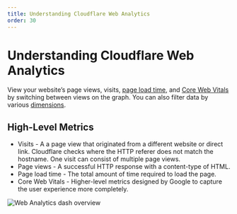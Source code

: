 ```yaml
---
title: Understanding Cloudflare Web Analytics
order: 30
---
```


# Understanding Cloudflare Web Analytics

View your website’s page views, visits, [page load time](/web-analytics/understanding-web-analytics/page-load-time-summary/), and [Core Web Vitals](/web-analytics/understanding-web-analytics/core-web-vitals/) by switching between views on the graph. You can also filter data by various [dimensions](/web-analytics/understanding-web-analytics/dimensions/).

## High-Level Metrics

<ul>
<li>Visits - A a page view that originated from a different website or direct link. Cloudflare checks where the HTTP referer does not match the hostname. One visit can consist of multiple page views.
</li>
<li>Page views - A successful HTTP response with a content-type of HTML.</li>
<li>Page load time - The total amount of time required to load the page.</li>
<li>Core Web Vitals - Higher-level metrics designed by Google to capture the user experience more completely. </li>
</ul>

![Web Analytics dash overview](../../static/images/dash-web_analytics-overview.png)